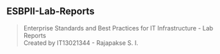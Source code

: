 ## ESBPII-Lab-Reports 
> Enterprise Standards and Best Practices for IT Infrastructure - Lab Reports <br/>
> Created by IT13021344 - Rajapakse S. I.
